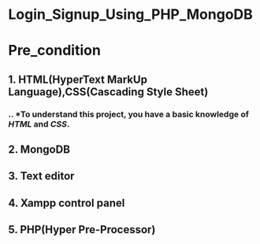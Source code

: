# Login_Signup_Using_PHP_MongoDB
# Pre_condition
## 1. HTML(HyperText MarkUp Language),CSS(Cascading Style Sheet)
### .. *To understand this project, you have a basic knowledge of *HTML* and *CSS*.
## 2. MongoDB
## 3. Text editor
## 4. Xampp control panel 
## 5. PHP(Hyper Pre-Processor)
